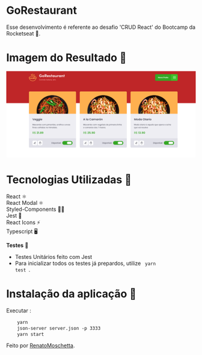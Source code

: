 # GoRestaurant
Esse desenvolvimento é referente ao desafio 'CRUD React' do Bootcamp da Rocketseat 🚀.


# Imagem do Resultado 🚀
<p align="center">
  <img src="./src/assets/GoRestaurant.png" />
</p>

# Tecnologias Utilizadas 🚀
React ⚛️ <br />
React Modal ⚛️ <br />
Styled-Components 💅🏻 <br />
Jest 🧪  <br />
React Icons ⚡️ <br />
Typescript 🖥

**Testes** 🧪
- Testes Unitários feito com Jest
- Para inicializar todos os testes já prepardos, utilize <code> yarn test </code>.

# Instalação da aplicação 🚀
Executar :

```
    yarn
    json-server server.json -p 3333
    yarn start

```

Feito por <a href="https://www.linkedin.com/in/renato-souza-8572a927/" target="blank">RenatoMoschetta</a>.

